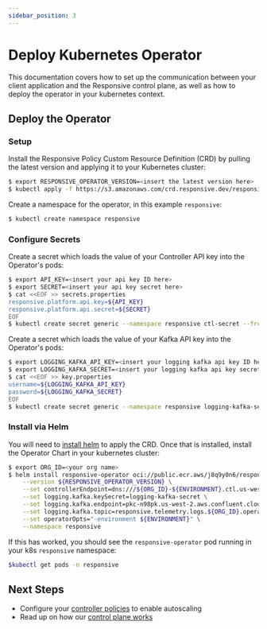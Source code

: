 ```yaml
---
sidebar_position: 3
---
```


# Deploy Kubernetes Operator

This documentation covers how to set up the communication between your client
application and the Responsive control plane, as well as how to deploy the
operator in your kubernetes context.

## Deploy the Operator

### Setup

Install the Responsive Policy Custom Resource Definition (CRD) by pulling the
latest version and applying it to your Kubernetes cluster:

```bash
$ export RESPONSIVE_OPERATOR_VERSION=<insert the latest version here>
$ kubectl apply -f https://s3.amazonaws.com/crd.responsive.dev/responsive-operator/revisions/${RESPONSIVE_OPERATOR_VERSION}/crd.yml
```

Create a namespace for the operator, in this example `responsive`:
```bash
$ kubectl create namespace responsive
```

### Configure Secrets

Create a secret which loads the value of your Controller API key into the
Operator's pods:
```bash
$ export API_KEY=<insert your api key ID here>
$ export SECRET=<insert your api key secret here>
$ cat <<EOF >> secrets.properties
responsive.platform.api.key=${API_KEY}
responsive.platform.api.secret=${SECRET}
EOF
$ kubectl create secret generic --namespace responsive ctl-secret --from-file=secrets.properties
```

Create a secret which loads the value of your Kafka API key into the
Operator's pods:
```bash
$ export LOGGING_KAFKA_API_KEY=<insert your logging kafka api key ID here>
$ export LOGGING_KAFKA_SECRET=<insert your logging kafka api key secret here>
$ cat <<EOF >> key.properties
username=${LOGGING_KAFKA_API_KEY}
password=${LOGGING_KAFKA_SECRET}
EOF
$ kubectl create secret generic --namespace responsive logging-kafka-secret --from-file=key.properties
```

### Install via Helm

You will need to [install helm](https://helm.sh/docs/intro/install/) to apply
the CRD. Once that is installed, install the Operator Chart in your kubernetes
cluster:
```bash
$ export ORG_ID=<your org name>
$ helm install responsive-operator oci://public.ecr.aws/j8q9y0n6/responsiveinc/charts/responsive-operator \
    --version ${RESPONSIVE_OPERATOR_VERSION} \
    --set controllerEndpoint=dns:///${ORG_ID}-${ENVIRONMENT}.ctl.us-west-2.aws.cloud.responsive.dev \
    --set logging.kafka.keySecret=logging-kafka-secret \
    --set logging.kafka.endpoint=pkc-n98pk.us-west-2.aws.confluent.cloud:9092 \
    --set logging.kafka.topic=responsive.telemetry.logs.${ORG_ID}.operator \
    --set operatorOpts="-environment ${ENVIRONMENT}" \
    --namespace responsive
```

If this has worked, you should see the `responsive-operator` pod running
in your k8s `responsive` namespace:

```bash
$kubectl get pods -n responsive
```

## Next Steps

- Configure your [controller policies](configure-controller-policy) to enable autoscaling
- Read up on how our [control plane works](../concepts/autoscaling)
